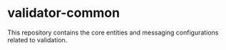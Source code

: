 # validator-common
This repository contains the core entities and messaging configurations related to validation.
